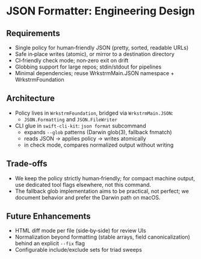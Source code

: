 # JSON Formatter: Engineering Design

## Requirements

- Single policy for human‑friendly JSON (pretty, sorted, readable URLs)
- Safe in‑place writes (atomic), or mirror to a destination directory
- CI‑friendly check mode; non‑zero exit on drift
- Globbing support for large repos; stdin/stdout for pipelines
- Minimal dependencies; reuse WrkstrmMain.JSON namespace + WrkstrmFoundation

## Architecture

- Policy lives in `WrkstrmFoundation`, bridged via `WrkstrmMain.JSON`:
  - `JSON.Formatting` and `JSON.FileWriter`
- CLI glue in `swift-cli-kit`: `json format` subcommand
  - expands `--glob` patterns (Darwin glob(3), fallback fnmatch)
  - reads JSON → applies policy → writes atomically
  - in check mode, compares normalized output without writing

## Trade‑offs

- We keep the policy strictly human‑friendly; for compact machine output, use dedicated tool flags elsewhere, not this command.
- The fallback glob implementation aims to be practical, not perfect; we document behavior and prefer the Darwin path on macOS.

## Future Enhancements

- HTML diff mode per file (side‑by‑side) for review UIs
- Normalization beyond formatting (stable arrays, field canonicalization) behind an explicit `--fix` flag
- Configurable include/exclude sets for triad sweeps

